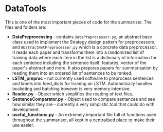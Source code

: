 # DataTools

This is one of the most important pieces of code for the summariser. The files and folders are:

* **DataPreprocessing** - contains `DataPreprocessor.py`, an abstract base class used to implement the Strategy design pattern for preprocessors; and `AbstractNetPreprocessor.py` which is a concrete data preprocessor. It reads each paper and transforms them into a randomized list of training data where each item in the list is a dictionary of information for each sentence including the sentence itself, features, vector of the paper's abstract and more. It also prepares papers for summarisation by reading them into an ordered list of sentences to be ranked.
* **LSTM_preproc** - not currently used software to preprocess sentences and labels into feed_dicts for training an LSTM. Automatically handles bucketing and batching however is very memory intensive.
* **Reader.py** - Object which simplifies the reading of text files.
* **SentenceComparator.py** - Object used to compare sentences and see how similar they are - currently a very simplistic tool that could do with development.
* **useful_functions.py** - An extremely important file full of functions used throughout the summariser, all kept in a centralised place to make their use easier.